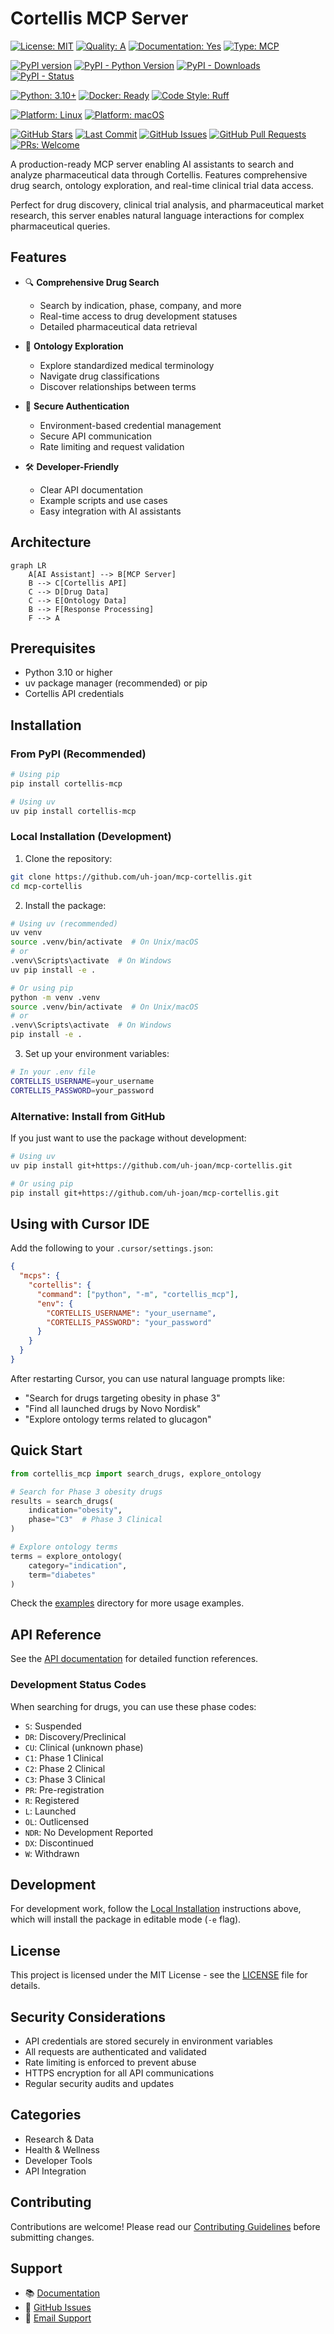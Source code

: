 # Cortellis MCP Server

<!-- Project Status -->
[![License: MIT](https://img.shields.io/badge/License-MIT-yellow.svg)](https://opensource.org/licenses/MIT)
[![Quality: A](https://img.shields.io/badge/Quality-A-green.svg)](https://github.com/uh-joan/mcp-cortellis)
[![Documentation: Yes](https://img.shields.io/badge/Documentation-Yes-green.svg)](https://github.com/uh-joan/mcp-cortellis/tree/main/docs)
[![Type: MCP](https://img.shields.io/badge/Type-MCP-purple.svg)](https://github.com/uh-joan/mcp-cortellis)

<!-- Package Info -->
[![PyPI version](https://badge.fury.io/py/cortellis-mcp.svg)](https://pypi.org/project/cortellis-mcp/)
[![PyPI - Python Version](https://img.shields.io/pypi/pyversions/cortellis-mcp)](https://pypi.org/project/cortellis-mcp/)
[![PyPI - Downloads](https://img.shields.io/pypi/dm/cortellis-mcp)](https://pypi.org/project/cortellis-mcp/)
[![PyPI - Status](https://img.shields.io/pypi/status/cortellis-mcp)](https://pypi.org/project/cortellis-mcp/)

<!-- Technology Stack -->
[![Python: 3.10+](https://img.shields.io/badge/Python-3.10%2B-blue.svg)](https://www.python.org/downloads/)
[![Docker: Ready](https://img.shields.io/badge/Docker-Ready-blue.svg)](https://github.com/uh-joan/mcp-cortellis/blob/main/Dockerfile)
[![Code Style: Ruff](https://img.shields.io/badge/Code%20Style-Ruff-black.svg)](https://github.com/astral-sh/ruff)

<!-- Platform Support -->
[![Platform: Linux](https://img.shields.io/badge/Platform-Linux-blue.svg)](https://github.com/uh-joan/mcp-cortellis)
[![Platform: macOS](https://img.shields.io/badge/Platform-macOS-blue.svg)](https://github.com/uh-joan/mcp-cortellis)

<!-- Repository Activity -->
[![GitHub Stars](https://img.shields.io/github/stars/uh-joan/mcp-cortellis)](https://github.com/uh-joan/mcp-cortellis/stargazers)
[![Last Commit](https://img.shields.io/github/last-commit/uh-joan/mcp-cortellis)](https://github.com/uh-joan/mcp-cortellis/commits/main)
[![GitHub Issues](https://img.shields.io/github/issues/uh-joan/mcp-cortellis)](https://github.com/uh-joan/mcp-cortellis/issues)
[![GitHub Pull Requests](https://img.shields.io/github/issues-pr/uh-joan/mcp-cortellis)](https://github.com/uh-joan/mcp-cortellis/pulls)
[![PRs: Welcome](https://img.shields.io/badge/PRs-Welcome-brightgreen.svg)](CONTRIBUTING.md)

A production-ready MCP server enabling AI assistants to search and analyze pharmaceutical data through Cortellis. Features comprehensive drug search, ontology exploration, and real-time clinical trial data access.

Perfect for drug discovery, clinical trial analysis, and pharmaceutical market research, this server enables natural language interactions for complex pharmaceutical queries.

## Features

- 🔍 **Comprehensive Drug Search**
  - Search by indication, phase, company, and more
  - Real-time access to drug development statuses
  - Detailed pharmaceutical data retrieval

- 🧬 **Ontology Exploration**
  - Explore standardized medical terminology
  - Navigate drug classifications
  - Discover relationships between terms

- 🔐 **Secure Authentication**
  - Environment-based credential management
  - Secure API communication
  - Rate limiting and request validation

- 🛠 **Developer-Friendly**
  - Clear API documentation
  - Example scripts and use cases
  - Easy integration with AI assistants

## Architecture

```mermaid
graph LR
    A[AI Assistant] --> B[MCP Server]
    B --> C[Cortellis API]
    C --> D[Drug Data]
    C --> E[Ontology Data]
    B --> F[Response Processing]
    F --> A
```

## Prerequisites

- Python 3.10 or higher
- uv package manager (recommended) or pip
- Cortellis API credentials

## Installation

### From PyPI (Recommended)

```bash
# Using pip
pip install cortellis-mcp

# Using uv
uv pip install cortellis-mcp
```

### Local Installation (Development)

1. Clone the repository:
```bash
git clone https://github.com/uh-joan/mcp-cortellis.git
cd mcp-cortellis
```

2. Install the package:
```bash
# Using uv (recommended)
uv venv
source .venv/bin/activate  # On Unix/macOS
# or
.venv\Scripts\activate  # On Windows
uv pip install -e .

# Or using pip
python -m venv .venv
source .venv/bin/activate  # On Unix/macOS
# or
.venv\Scripts\activate  # On Windows
pip install -e .
```

3. Set up your environment variables:
```bash
# In your .env file
CORTELLIS_USERNAME=your_username
CORTELLIS_PASSWORD=your_password
```

### Alternative: Install from GitHub

If you just want to use the package without development:

```bash
# Using uv
uv pip install git+https://github.com/uh-joan/mcp-cortellis.git

# Or using pip
pip install git+https://github.com/uh-joan/mcp-cortellis.git
```

## Using with Cursor IDE

Add the following to your `.cursor/settings.json`:
```json
{
  "mcps": {
    "cortellis": {
      "command": ["python", "-m", "cortellis_mcp"],
      "env": {
        "CORTELLIS_USERNAME": "your_username",
        "CORTELLIS_PASSWORD": "your_password"
      }
    }
  }
}
```

After restarting Cursor, you can use natural language prompts like:
- "Search for drugs targeting obesity in phase 3"
- "Find all launched drugs by Novo Nordisk"
- "Explore ontology terms related to glucagon"

## Quick Start

```python
from cortellis_mcp import search_drugs, explore_ontology

# Search for Phase 3 obesity drugs
results = search_drugs(
    indication="obesity",
    phase="C3"  # Phase 3 Clinical
)

# Explore ontology terms
terms = explore_ontology(
    category="indication",
    term="diabetes"
)
```

Check the [examples](examples/) directory for more usage examples.

## API Reference

See the [API documentation](docs/API.md) for detailed function references.

### Development Status Codes

When searching for drugs, you can use these phase codes:
- `S`: Suspended
- `DR`: Discovery/Preclinical
- `CU`: Clinical (unknown phase)
- `C1`: Phase 1 Clinical
- `C2`: Phase 2 Clinical
- `C3`: Phase 3 Clinical
- `PR`: Pre-registration
- `R`: Registered
- `L`: Launched
- `OL`: Outlicensed
- `NDR`: No Development Reported
- `DX`: Discontinued
- `W`: Withdrawn

## Development

For development work, follow the [Local Installation](#local-installation-recommended) instructions above, which will install the package in editable mode (`-e` flag).

## License

This project is licensed under the MIT License - see the [LICENSE](LICENSE) file for details.

## Security Considerations

- API credentials are stored securely in environment variables
- All requests are authenticated and validated
- Rate limiting is enforced to prevent abuse
- HTTPS encryption for all API communications
- Regular security audits and updates

## Categories

- Research & Data
- Health & Wellness
- Developer Tools
- API Integration

## Contributing

Contributions are welcome! Please read our [Contributing Guidelines](CONTRIBUTING.md) before submitting changes.

## Support

- 📚 [Documentation](docs/API.md)
- 💬 [GitHub Issues](https://github.com/uh-joan/mcp-cortellis/issues)
- 📧 [Email Support](mailto:janisaez@gmail.com)